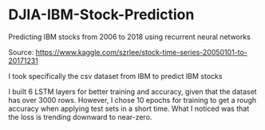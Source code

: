 # DJIA-IBM-Stock-Prediction
Predicting IBM stocks from 2006 to 2018 using recurrent neural networks

Source: https://www.kaggle.com/szrlee/stock-time-series-20050101-to-20171231

I took specifically the csv dataset from IBM to predict IBM stocks

I built 6 LSTM layers for better training and accuracy, given that the dataset has over 3000 rows. However, I chose 10 epochs for training to get a rough accuracy when applying test sets in a short time. What I noticed was that the loss is trending downward to near-zero.
